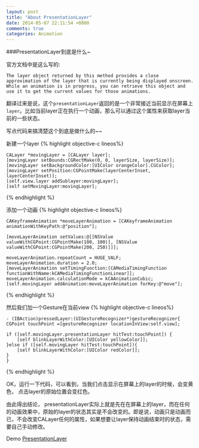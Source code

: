 ```yaml
---
layout: post
title: "About PresentationLayer"
date: 2014-05-07 22:11:54 +0800
comments: true
categories: Animation
---
```



###PresentationLayer到底是什么~

官方文档中是这么写的:

	The layer object returned by this method provides a close approximation of the layer that is currently being displayed onscreen. While an animation is in progress, you can retrieve this object and use it to get the current values for those animations.
	
翻译过来是说，这个`presentationLayer`返回的是一个非常接近当前显示在屏幕上`layer`。比如当前layer正在执行一个动画，那么可以通过这个属性来获取layer当前的一些状态。

写点代码来搞清楚这个到底是做什么的~~

新建一个layer 
{% highlight objective-c lineos%}

	CALayer *movingLayer = [CALayer layer];
    [movingLayer setBounds:CGRectMake(0, 0, layerSize, layerSize)];
    [movingLayer setBackgroundColor:[UIColor orangeColor].CGColor];
    [movingLayer setPosition:CGPointMake(layerCenterInset, layerCenterInset)];
    [self.view.layer addSublayer:movingLayer];
    [self setMovingLayer:movingLayer];
    
{% endhighlight %}

添加一个动画
{% highlight objective-c lineos%}


	CAKeyframeAnimation *moveLayerAnimation = [CAKeyframeAnimation animationWithKeyPath:@"position"];

    [moveLayerAnimation setValues:@[[NSValue valueWithCGPoint:CGPointMake(100, 100)], [NSValue valueWithCGPoint:CGPointMake(200, 250)]]];
     
    moveLayerAnimation.repeatCount = HUGE_VALF;
    moveLayerAnimation.duration = 2.0;
    [moveLayerAnimation setTimingFunction:[CAMediaTimingFunction functionWithName:kCAMediaTimingFunctionLinear]];
    moveLayerAnimation.calculationMode = kCAAnimationCubic;
    [self.movingLayer addAnimation:moveLayerAnimation forKey:@"move"];

{% endhighlight %}

然后我们加一个Gesture在当前view
{% highlight objective-c lineos%}


	- (IBAction)pressedLayer:(UIGestureRecognizer*)gestureRecognizer{
    CGPoint touchPoint =[gestureRecognizer locationInView:self.view];
    
    if ([self.movingLayer.presentationLayer hitTest:touchPoint]) {
        [self blinkLayerWithColor:[UIColor yellowColor]];
    }else if ([self.movingLayer hitTest:touchPoint]){
        [self blinkLayerWithColor:[UIColor redColor]];
    }
	}

{% endhighlight %}

OK，运行一下代码，可以看到，当我们点击显示在屏幕上的layer的时候，会变黄色， 点击layer的原始位置会变红色。

由此得出结论， presentationLayer实际上就是先在在屏幕上的layer，而在任何的动画效果中，原始的layer的状态其实是不会改变的。即是说，动画只是动画而已，不会改变CALayer任何的属性，如果想要让layer保持动画结束时的状态，需要自己手动修改。

Demo [PresentationLayer](https://github.com/zedzhao/CoreAnimationLessons/tree/master/PresentationLayer)